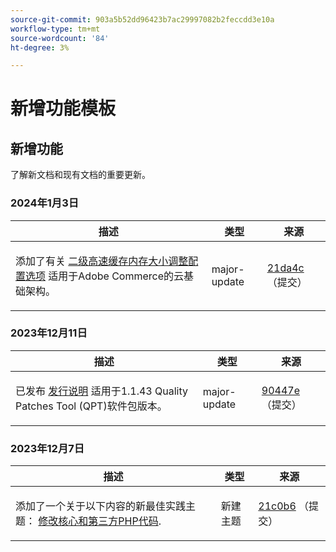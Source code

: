 ```yaml
---
source-git-commit: 903a5b52dd96423b7ac29997082b2feccdd3e10a
workflow-type: tm+mt
source-wordcount: '84'
ht-degree: 3%

---
```

# 新增功能模板

## 新增功能

了解新文档和现有文档的重要更新。

### 2024年1月3日

<table style="table-layout:auto;">
  <thead>
    <tr>
      <th>描述</th>
      <th>类型</th>
      <th>来源</th>
    </tr>
  </thead>
  <tbody>
    <tr>
      <td><p>添加了有关 <a href="https://experienceleague.adobe.com/docs/commerce-operations/implementation-playbook/best-practices/planning/redis-service-configuration.html">二级高速缓存内存大小调整配置选项</a> 适用于Adobe Commerce的云基础架构。</p>
</td>
      <td>major-update</td>
      <td><a href="https://github.com/AdobeDocs/commerce-operations.en/commit/21da4c22744dbb3b27b0dbe184b946788748a52e">21da4c</a> （提交）</td>
    </tr>
  </tbody>
</table><!-- date_group --><!-- month_group -->

### 2023年12月11日

<table style="table-layout:auto;">
  <thead>
    <tr>
      <th>描述</th>
      <th>类型</th>
      <th>来源</th>
    </tr>
  </thead>
  <tbody>
    <tr>
      <td><p>已发布 <a href="https://experienceleague.adobe.com/docs/commerce-operations/tools/quality-patches-tool/release-notes.html">发行说明</a> 适用于1.1.43 Quality Patches Tool (QPT)软件包版本。</p>
</td>
      <td>major-update</td>
      <td><a href="https://github.com/AdobeDocs/commerce-operations.en/commit/90447e9b8c00c4901d0d62c9de36f21df55385dc">90447e</a> （提交）</td>
    </tr>
  </tbody>
</table>

### 2023年12月7日

<table style="table-layout:auto;">
  <thead>
    <tr>
      <th>描述</th>
      <th>类型</th>
      <th>来源</th>
    </tr>
  </thead>
  <tbody>
    <tr>
      <td><p>添加了一个关于以下内容的新最佳实践主题： <a href="https://experienceleague.adobe.com/docs/commerce-operations/implementation-playbook/best-practices/development/modifying-core-and-third-party-code.html">修改核心和第三方PHP代码</a>.</p>
</td>
      <td>新建主题</td>
      <td><a href="https://github.com/AdobeDocs/commerce-operations.en/commit/21c0b6faab093bf9db860ce2f4d56072c4cc6e49">21c0b6</a> （提交）</td>
    </tr>
  </tbody>
</table><!-- date_group --><!-- month_group --><!-- year_group -->
